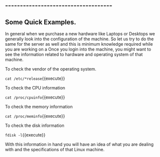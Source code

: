 ## ------------------------------------
## Some Quick Examples.

In general when we purchase a new hardware like Laptops or Desktops we generally look into the configuration of the machine. So let us try to do the same for the server as well and this is minimum knowledge required while you are working on a 
Once you login into the machine, you might want to see the information related to hardware and operating system of that machine.

To check the vendor of the operating system.

`cat /etc/*release`{{execute}} 

To check the CPU information

`cat /proc/cpuinfo`{{execute}}

To check the memory information 

`cat /proc/meminfo`{{execute}}

To check the disk information

`fdisk -l`{{execute}}

With this information in hand you will have an idea of what you are dealing with and the specifications of that Linux machine.